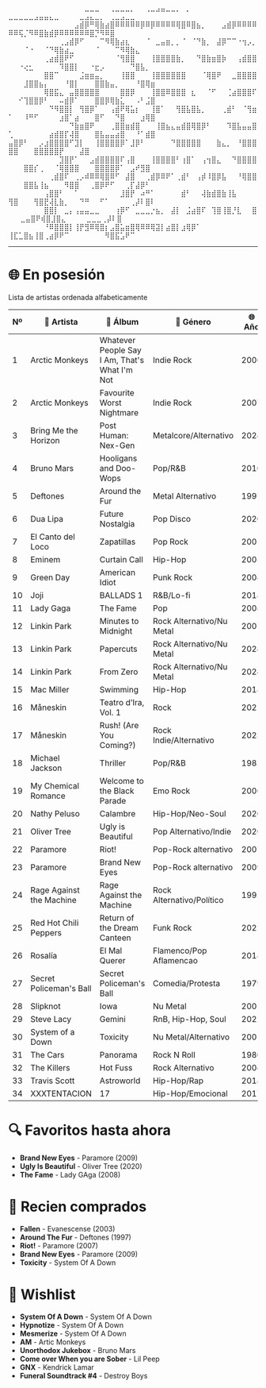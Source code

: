 ⠀⠀⠀⠀⠀⠀⠀⠀⠀⠀⠀⠀⠀⠀⠀⣀⣀⣀⠀⠀⢀⣀⣀⣀⡀⠀⠀⢀⣀⣠⣤⣀⣀⡀⠀⡀⠀⠀⠀⠀⠀⠀⠀⠀   ⣀⣀⣀⣀⣀⣠⣤⣤⣄⣀⠀⠀⠀⠀⣀⣠⣄⣀⡀⠀⢀⣀⣠⣀⣀
⠀⠀⠀⠀⠀⠀⠀⠀⠀⠀⠀⠀⠀⣠⣾⡿⠛⢿⣷⣴⣿⠿⠿⠿⠿⠿⡿⠿⡿⠿⠿⠿⠿⢿⣿⠿⣿⣦⡀⠀⠀⠀⣠⣾⡿⠿⠿⠿⠿⠿⠿⢯⡈⠻⠿⣿⣷⣾⡿⠿⠿⠿⠿⠿⠿⣿⡙⠻⠿⣿
⠀⠀⠀⠀⠀⠀⠀⠀⠀⠀⢀⣠⣾⡿⠋⠀⠀⠀⠉⠻⢿⣷⣴⣆⠀⠀⠀⠈⠀⣀⣤⣶⡀⡀⠈⠀⠈⠙⣷⡀⠀⣼⡿⠉⠉⠐⢲⡠⡀⠀⠀⠀⠈⠐⠀⠀⠈⠙⢿⣷⣴⣀⠀⠀⠀⠀⠈⠀⠀⠀⠉⠻⢿⣷⣄⠀
⠀⠀⠀⠀⠀⠀⠀⢀⣴⣾⣿⠟⠋⠀⠀⠀⠀⠀⠀⠀⠀⠈⢻⣿⣿⠀⠀⠀⢸⣿⣿⣿⣿⣷⡀⠀⠀⠙⣿⣷⣶⣿⡷⠀⠀⢠⣾⣿⣿⠀⠀⠐⢔⣂⠀⠀⠀⠀⠀⠹⣿⣿⡇⠀⠀⠐⣖⡠⠀⠀⠀⠀⠀⠙⣿⣧⡀⠀
⠀⠀⠀⠀⠀⠀⠀⣿⣿⠉⠀⠀⠀⠀⣨⣶⣶⣤⡀⠀⠀⠀⢸⣿⣿⠀⠀⠀⢸⣿⣿⣿⣿⣿⣿⠀⠀⠀⠈⢿⣿⠟⠀⠀⣀⣿⣿⣿⣿⠀⠀⠀⣸⣿⣿⣦⡄⠀⠀⠀⠘⣿⡇⠀⠀⠀⣿⣿⣷⣤⡀⠀⠀⠀⠘⣿⢿⣶⠀
⠀⠀⠀⠀⠀⠀⠀⢿⣿⣯⣄⠀⣤⣿⣿⣿⣿⣿⠀⠀⠀⠀⣿⣿⡿⠀⠀⠀⢸⣿⣿⠿⣿⣿⣿⠀⣆⠀⠀⠈⠋⠀⠀⢈⣴⣿⣿⣿⠏⠀⠀⠊⢹⣿⣿⡿⠃⠀⠀⠤⣾⡿⠁⠀⠀⠀⣿⣿⡿⢿⣷⣅⠀⠀⠠⠃⣨⣿
⠀⠀⠀⠀⠀⠀⠀⠀⠙⠻⣿⣿⡇⠀⢻⣿⡿⠁⠀⠀⢠⣾⠟⢿⣥⡆⠀⠀⢸⣿⠁⠀⠀⢻⣿⣧⣿⣧⡀⠀⠀⠀⢀⣾⠃⠀⠈⢻⣶⠁⠀⠀⠸⠛⠋⠀⠀⠀⠀⣰⣿⠁⣴⠀⠀⠀⣿⠋⠀⠀⠙⣿⠀⠀⠀⣰⢿⣿⠀⠀
⠀⠀⠀⠀⠀⠀⠀⠀⠀⠀⠀⠀⠙⣷⣶⣿⠟⠀⠀⠀⢀⣿⣿⣶⣾⣿⠀⠀⠀⢸⣿⣦⣄⣤⣾⣿⢿⣿⡿⠃⠀⠀⠀⠹⣿⣧⣤⣤⣿⢁⠀⠀⠀⠀⠀⠀⠀⣴⣾⣿⡏⢼⣿⠀⠀⠀⣿⣧⣤⣤⣴⣿⠀⠀⠘⠁⣾⣿⠀
⠀⠀⠀⠀⠀⠀⠀⠀⠀⠀⠀ ⣤⣿⡿⠃⠀⠀⡠⣰⣿⣿⣿⣿⠋⣹⡇⠀⠀⢸⣿⣿⣿⣿⡿⠁⣸⡿⠃⠀⠀⠀⠀⠀⠙⣿⣿⣿⣿⣿⠀⠀⠀⣷⣄⡀⠀⠘⣿⣿⣿⣿⣿⠀⠀⠀⣿⣿⣿⣿⣿⡟⠀⠀⠀⣼⣿
⠀⠀⠀⠀⠀⠀⠀⠀⠀⠀⣹⣿⡟⠁⠀⠀⣠⣾⣿⣿⣿⣿⠏⢠⣿⠀⠀⠀⢸⣿⣿⣿⣿⠃⢰⣿⠁⠀⢠⢲⣿⣄⠀⠀⠙⣿⣿⣿⣿⠀⠀⠀⣿⣿⡎⢀⠀⠀⠈⢿⣿⣿⣿⠀⠀⠀⣿⣿⣿⣿⡿⠁⠀⣠⠞⣻⣿
⠀⠀⠀⠀⠀⠀⠀⠀⢀⣾⣿⠏⠀⢀⡠⠾⠿⠿⢿⣿⠿⠋⠀⣼⣿⠀⠀⢀⣾⡿⠿⠟⠁⢀⣾⠃⠀⢠⡾⠸⣿⡿⣧⠀⠀⠘⢿⣿⣿⠀⠀⠀⣿⣿⣧⢸⣦⠀⠀⠀⠻⣿⣿⠀⠀⢀⣿⡿⠟⠋⠀⠀⢀⡏⣼⡿⠃
⠀⠀⠀⠀⠀⠀⠀⢠⣿⣿⠃⠀⠀⠁⠀⠀⠀⠀⠀⠀⠀⠀⣸⣿⡟⠀⠴⠛⠁⠀⠀⠀⠀⠀⣾⠃⠀⠀⢼⣷⣾⣿⣷⢸⣧⠀⠀ ⠀ ⢻⣿⠀⠀⠀⢻⣿⣟⢼⣇⣷⡀⠀⠀⠙⠛⠀⠀⠋⠁⠀⠀⠀⠀⢀⡼⠇⣿⠇
⠀⠀⠀⠀⠀⠀⠀⣿⣿⡇⠀⣀⡄⢠⣤⣤⣀⣀⠀⠀⠀⢰⡿⠋⠀⣀⣀⣀⡐⣦⡀⠀⣼⡇⠀⣨⣴⣿⠏⠀⢹⣿⢸⣿⡘⣇⠀⠀⣿⠀  ⠀⣀⣤⣿⠟⢾⣿⣸⣿⣄⠀⠀⠀⠀⣀⣀⣀⢀⡼⠇⣿
⠀⠀⠀⠀⠀⠀⠀⠘⠿⣿⣿⣿⡇⢸⡟⣻⠿⢿⣿⡆⣠⣿⣥⣶⣿⢿⠿⠿⢿⣽⡇⣴⣿⡇⣰⢿⡿⠁⠀⠀   ⢸⣏⣁⣿⣦⢸⣿⢀⣴⡿⠟⠉⠀⠀⠀⠀⠀⠀⠀⠻⣿⣯⣡⠟⠉

---


# 🌐 En posesión

Lista de artistas ordenada alfabeticamente

| Nº  | 💬 Artista                | 🎵 Álbum                            | 🌟 Género                     | 🌐 Año |
|-----|---------------------------|--------------------------------------|--------------------------------|--------|
| 1   | Arctic Monkeys            | Whatever People Say I Am, That's What I'm Not | Indie Rock            | 2006   |
| 2   | Arctic Monkeys            | Favourite Worst Nightmare            | Indie Rock                     | 2007   |
| 3   | Bring Me the Horizon      | Post Human: Nex-Gen                  | Metalcore/Alternativo          | 2024   |
| 4   | Bruno Mars                | Hooligans and Doo-Wops               | Pop/R&B                        | 2010   |
| 5   | Deftones                  | Around the Fur                       | Metal Alternativo              | 1997   |
| 6   | Dua Lipa                  | Future Nostalgia                     | Pop Disco                      | 2020   |
| 7   | El Canto del Loco         | Zapatillas                           | Pop Rock                       | 2005   |
| 8   | Eminem                    | Curtain Call                         | Hip-Hop                        | 2005   |
| 9   | Green Day                 | American Idiot                       | Punk Rock                      | 2004   |
| 10  | Joji                      | BALLADS 1                            | R&B/Lo-fi                      | 2018   |
| 11  | Lady Gaga                 | The Fame                             | Pop                            | 2008   |
| 12  | Linkin Park               | Minutes to Midnight                  | Rock Alternativo/Nu Metal      | 2007   |
| 13  | Linkin Park               | Papercuts                            | Rock Alternativo/Nu Metal      | 2024   |
| 14  | Linkin Park               | From Zero                            | Rock Alternativo/Nu Metal      | 2024   |
| 15  | Mac Miller                | Swimming                             | Hip-Hop                        | 2018   |
| 16  | Måneskin                  | Teatro d’Ira, Vol. 1                 | Rock                           | 2021   |
| 17  | Måneskin                  | Rush! (Are You Coming?)              | Rock Indie/Alternativo         | 2023   |
| 18  | Michael Jackson           | Thriller                             | Pop/R&B                        | 1982   |
| 19  | My Chemical Romance       | Welcome to the Black Parade          | Emo Rock                       | 2006   |
| 20  | Nathy Peluso              | Calambre                             | Hip-Hop/Neo-Soul               | 2020   |
| 21  | Oliver Tree               | Ugly is Beautiful                    | Pop Alternativo/Indie          | 2020   |
| 22  | Paramore                  | Riot!                                | Pop-Rock alternativo           | 2007   |
| 23  | Paramore                  | Brand New Eyes                       | Pop-Rock alternativo           | 2009   |
| 24  | Rage Against the Machine  | Rage Against the Machine             | Rock Alternativo/Político      | 1992   |
| 25  | Red Hot Chili Peppers     | Return of the Dream Canteen          | Funk Rock                      | 2022   |
| 26  | Rosalía                   | El Mal Querer                        | Flamenco/Pop Aflamencao        | 2018   |
| 27  | Secret Policeman's Ball   | Secret Policeman's Ball              | Comedia/Protesta               | 1979   |
| 28  | Slipknot                  | Iowa                                 | Nu Metal                       | 2001   |
| 29  | Steve Lacy                | Gemini                               | RnB, Hip-Hop, Soul             | 2022   |
| 30  | System of a Down          | Toxicity                             | Nu Metal/Alternativo           | 2001   |
| 31  | The Cars                  | Panorama                             | Rock N Roll                    | 1980   |
| 32  | The Killers               | Hot Fuss                             | Rock Alternativo               | 2004   |
| 33  | Travis Scott              | Astroworld                           | Hip-Hop/Rap                    | 2018   |
| 34  | XXXTENTACION              | 17                                   | Hip-Hop/Emocional              | 2017   |

# 🔍 Favoritos hasta ahora

- **Brand New Eyes** - Paramore (2009)
- **Ugly Is Beautiful** - Oliver Tree (2020)
- **The Fame** - Lady GAga (2008)

# 🌄 Recien comprados

-  **Fallen** - Evanescense (2003)
-  **Around The Fur** - Deftones (1997)
-  **Riot!** - Paramore (2007)
-  **Brand New Eyes** - Paramore (2009)
-  **Toxicity** - System Of A Down

# 📢 Wishlist 

-  **System Of A Down** - System Of A Down
-  **Hypnotize** - System Of A Down
-  **Mesmerize** - System Of A Down
-  **AM** - Artic Monkeys
-  **Unorthodox Jukebox** - Bruno Mars
-  **Come over When you are Sober** - Lil Peep
-  **GNX** - Kendrick Lamar
-  **Funeral Soundtrack #4** - Destroy Boys
